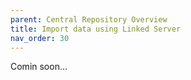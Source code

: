```yaml
---
parent: Central Repository Overview
title: Import data using Linked Server
nav_order: 30
---
```


Comin soon...